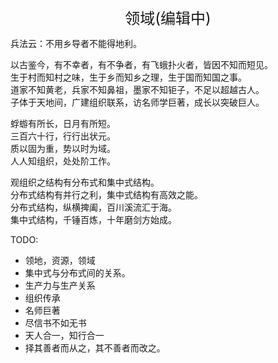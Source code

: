<center><font size=5>领域(编辑中)</font></center>

兵法云：不用乡导者不能得地利。<br/>

以古鉴今，有不幸者，有不争者，有飞蛾扑火者，皆因不知而短见。<br/>
生于村而知村之味，生于乡而知乡之理，生于国而知国之事。<br/>
道家不知黄老，兵家不知鼻祖，墨家不知钜子，不足以超越古人。<br/>
子体于天地间，广建组织联系，访名师学巨著，成长以突破巨人。<br/>

蜉蝣有所长，日月有所短。<br/>
三百六十行，行行出状元。<br/>
质以固为重，势以时为域。<br/>
人人知组织，处处阶工作。<br/>

观组织之结构有分布式和集中式结构。<br/>
分布式结构有并行之利，集中式结构有高效之能。<br/>
分布式结构，纵横捭阖，百川溪流汇于海。<br/>
集中式结构，千锤百炼，十年磨剑方始成。<br/>


TODO: 
* 领地，资源，领域
* 集中式与分布式间的关系。
* 生产力与生产关系
* 组织传承
* 名师巨著
* 尽信书不如无书
* 天人合一，知行合一
* 择其善者而从之，其不善者而改之。

